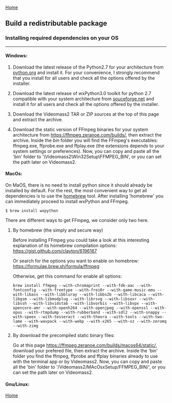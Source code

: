 [Home](index.md)
## Build a redistributable package
### Installing required dependencies on your OS
-----------------
#### Windows:
1. Download the latest release of the Python2.7 for your architecture from [python.org](https://www.python.org/downloads/) and
   install it.
   For your convenience, I strongly recommend that you install for all users and check all the options offered by the
   installer.     
  
2. Download the latest release of wxPython3.0 toolkit for python 2.7 compatible with your system architecture from [souceforge.net](https://sourceforge.net/projects/wxpython/files/wxPython/3.0.2.0/) and install it for all users and check all the options offered by the installer.   

3. Download the Videomass2 TAR or ZIP sources at the top of this page and extract the archive.   

4. Download the static version of FFmpeg binaries for your system architecture from <https://ffmpeg.zeranoe.com/builds/>, then extract the archive. Inside the *bin* folder you will find the FFmpeg's executables: ffmpeg.exe, ffprobe.exe and ffplay.exe (the extensions depends to your system settings or preferences). Now, you can copy and paste all the 'bin' folder to '\Videomass2\Win32Setup\FFMPEG_BIN', or you can set the path later on Videomass2.   


#### MacOs:
On MaOS, there is no need to install python since it should already be installed by default. For the rest, the most convenient way to get all dependencies is to use the [homebrew](https://brew.sh/) tool. After installing 'homebrew' you can immediately proceed to install wxPython and FFmpeg.
```
$ brew install wxpython
```
There are different ways to get FFmpeg, we consider only two here.   

1. By homebrew (the simply and secure way)   

   Before installing FFmpeg you could take a look at this interesting explanation of its homebrew compilation options:   
   <https://gist.github.com/clayton/6196167>   

   Or search for the options you want to enable on homebrew:   
   <https://formulae.brew.sh/formula/ffmpeg>    

   Otherwise, get this command for enable all options:   
   ```
   brew install ffmpeg --with-chromaprint --with-fdk-aac --with-fontconfig --with-freetype --with-frei0r --with-game-music-emu --with-libass --with-libbluray --with-libbs2b --with-libcaca --with-libgsm --with-libmodplug --with-librsvg --with-libsoxr --with-libssh --with-libvidstab --with-libvorbis --with-libvpx --with-opencore-amr --with-openh264 --with-openjpeg --with-openssl --with-opus --with-rtmpdump --with-rubberband --with-sdl2 --with-snappy --with-speex --with-tesseract --with-theora --with-tools --with-two-lame --with-wavpack --with-webp --with-x265 --with-xz --with-zeromq --with-zimg
   ```
2. By download the precompiled static binary files:   

   Go at this page <https://ffmpeg.zeranoe.com/builds/macos64/static/>, download your prefered file, then extract the archive.
   Inside the 'bin' folder you find the ffmpeg, ffprobe and ffplay binaries already to use with the terminal app or by Videomass2.
   Now, you can copy and paste all the 'bin' folder to '/Videomass2/MAcOsxSetup/FFMPEG_BIN/', or you can set the path later on Videomass2. 

#### Gnu/Linux:

[Home](index.md)
